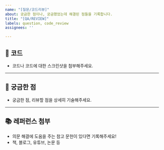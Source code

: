 ```yaml
---
name: "[질문/코드리뷰]"
about: 궁금한 점이나, 궁금했었는데 해결된 점들을 기록합니다.
title: "[QA/REVIEW]"
labels: question, code_review
assignees: ''

---
```


##  📸  코드

- 코드나 코드에 대한 스크린샷을 첨부해주세요.

---

## 🤔  궁금한 점

- 궁금한 점, 리뷰할 점을 상세히 기술해주세요. 

---

## 📚  레퍼런스 첨부

- 의문 해결에 도움을 주는 참고 문헌이 있다면 기록해주세요!
- 책, 블로그, 유튜브, 논문 등
